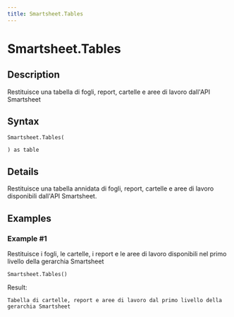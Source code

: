 ```yaml
---
title: Smartsheet.Tables
---
```


# Smartsheet.Tables


## Description

Restituisce una tabella di fogli, report, cartelle e aree di lavoro dall&#39;API Smartsheet


## Syntax

```powerquery
Smartsheet.Tables(

) as table
```


## Details

Restituisce una tabella annidata di fogli, report, cartelle e aree di lavoro disponibili dall'API Smartsheet.


## Examples

### Example #1 
Restituisce i fogli, le cartelle, i report e le aree di lavoro disponibili nel primo livello della gerarchia Smartsheet
```powerquery
Smartsheet.Tables()
```

Result: 
```powerquery
Tabella di cartelle, report e aree di lavoro dal primo livello della gerarchia Smartsheet
```




